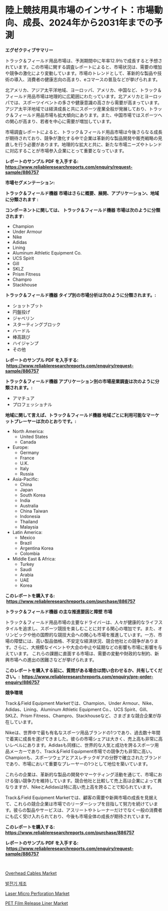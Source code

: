 <p><h1>陸上競技用具市場のインサイト：市場動向、成長、2024年から2031年までの予測</h1></p><p><strong>エグゼクティブサマリー</strong></p>
<p><p>トラック＆フィールド用品市場は、予測期間中に年率12.9％で成長すると予想されています。この市場に関する調査レポートによると、市場状況は、需要の増加や競争の激化により変動しています。市場のトレンドとして、革新的な製品や技術の導入、消費者の健康志向の高まり、eコマースの普及などが挙げられます。</p><p>北アメリカ、アジア太平洋地域、ヨーロッパ、アメリカ、中国など、トラック＆フィールド用品市場は地理的に広範囲にわたっています。北アメリカとヨーロッパでは、スポーツイベントの多さや健康意識の高さから需要が高まっています。アジア太平洋地域では経済成長と共にスポーツ産業全般が発展しており、トラック＆フィールド用品市場も拡大傾向にあります。また、中国市場ではスポーツへの関心が高まり、若者を中心に需要が増加しています。</p><p>市場調査レポートによると、トラック＆フィールド用品市場は今後さらなる成長が期待されており、競争が激化する中で企業は革新的な製品開発や販売戦略の見直しを行う必要があります。地理的な拡大と共に、新たな市場ニーズやトレンドに対応することが市場参入企業にとって重要となっています。</p></p>
<p><strong>レポートのサンプル PDF を入手する: <a href="https://www.reliableresearchreports.com/enquiry/request-sample/886757">https://www.reliableresearchreports.com/enquiry/request-sample/886757</a></strong></p>
<p><strong>市場セグメンテーション:</strong></p>
<p><strong> トラック＆フィールド機器 市場はさらに概要、展開、アプリケーション、地域に分類されます :</strong></p>
<p><strong>コンポーネントに関しては、 トラック＆フィールド機器 市場は次のように分類されます: &nbsp;</strong></p>
<p><ul><li>Champion</li><li>Under Armour</li><li>Nike</li><li>Adidas</li><li>Lining</li><li>Aluminum Athletic Equipment Co.</li><li>UCS Spirit</li><li>Gill</li><li>SKLZ</li><li>Prism Fitness</li><li>Champro</li><li>Stackhouse</li></ul></p>
<p><strong> トラック＆フィールド機器 タイプ別の市場分析は次のように分類されます。:</strong></p>
<p><ul><li>ショットプット</li><li>円盤投げ</li><li>ジャベリン</li><li>スターティングブロック</li><li>ハードル</li><li>棒高跳び</li><li>ハイジャンプ</li><li>その他</li></ul></p>
<p><strong>レポートのサンプル PDF を入手する: &nbsp;<a href="https://www.reliableresearchreports.com/enquiry/request-sample/886757">https://www.reliableresearchreports.com/enquiry/request-sample/886757</a></strong></p>
<p><strong> トラック＆フィールド機器 アプリケーション別の市場産業調査は次のように分類されます。:</strong></p>
<p><ul><li>アマチュア</li><li>プロフェッショナル</li></ul></p>
<p><strong>地域に関して言えば、トラック＆フィールド機器 地域ごとに利用可能なマーケットプレーヤーは次のとおりです。:</strong></p>
<p><ul>
    <li>
        North America:
        <ul>
            <li>United States</li>
            <li>Canada</li>
        </ul>
    </li>
    <li>
        Europe:
        <ul>
            <li>Germany</li>
            <li>France</li>
            <li>U.K.</li>
            <li>Italy</li>
            <li>Russia</li>
        </ul>
    </li>
    <li>
        Asia-Pacific:
        <ul>
            <li>China</li>
            <li>Japan</li>
            <li>South Korea</li>
            <li>India</li>
            <li>Australia</li>
            <li>China Taiwan</li>
            <li>Indonesia</li>
            <li>Thailand</li>
            <li>Malaysia</li>
        </ul>
    </li>
    <li>
        Latin America:
        <ul>
            <li>Mexico</li>
            <li>Brazil</li>
            <li>Argentina Korea</li>
            <li>Colombia</li>
        </ul>
    </li>
    <li>
        Middle East & Africa:
        <ul>
            <li>Turkey</li>
            <li>Saudi</li>
            <li>Arabia</li>
            <li>UAE</li>
            <li>Korea</li>
        </ul>
    </li>
    </ul></p>
<p><strong>このレポートを購入する: &nbsp;<a href="https://www.reliableresearchreports.com/purchase/886757">https://www.reliableresearchreports.com/purchase/886757</a></strong></p>
<p><strong>トラック＆フィールド機器 の主な推進要因と障壁 市場</strong></p>
<p><p>トラック＆フィールド用品市場の主要なドライバーは、人々が健康的なライフスタイルを追求し、スポーツ競技を楽しむことに対する関心の増加です。また、オリンピックや他の国際的な競技大会への関心も市場を推進しています。一方、市場の障壁には、高い製品価格、不安定な経済状況、競合他社との競争があります。さらに、大規模なイベントや大会の中止や延期などの影響も市場に影響を与えています。 これらの課題に直面する市場は、需要の変動や財政的な制約、新興市場への進出の困難さなどが挙げられます。</p></p>
<p><strong>このレポートを購入する前に、質問がある場合は問い合わせるか、共有してください。:&nbsp; <a href="https://www.reliableresearchreports.com/enquiry/pre-order-enquiry/886757">https://www.reliableresearchreports.com/enquiry/pre-order-enquiry/886757</a></strong></p>
<p><strong>競争環境</strong></p>
<p><p>Track＆Field Equipment Marketでは、Champion、Under Armour、Nike、Adidas、Lining、Aluminum Athletic Equipment Co.、UCS Spirit、Gill、SKLZ、Prism Fitness、Champro、Stackhouseなど、さまざまな競合企業が存在しています。 </p><p>Nikeは、世界中で最も有名なスポーツ用品ブランドの1つであり、過去数十年間で着実に成長を遂げてきました。彼らの市場シェアは大きく、売上高も非常に高いレベルにあります。Adidasも同様に、世界的な人気と成功を誇るスポーツ用品メーカーであり、Track＆Field Equipment市場での競争力も非常に高い。Championも、スポーツウェアとアスレチックギアの分野で確立されたブランドであり、市場において重要なプレーヤーの1つとして地位を築いています。 </p><p>これらの企業は、革新的な製品の開発やマーケティング活動を通じて、市場における強い競争力を維持しています。競合他社と比較して売上高は企業によって異なりますが、NikeとAdidasは特に高い売上高を誇ることで知られています。 </p><p>Track＆Field Equipment Marketでは、顧客の需要や新興市場の成長を見据えて、これらの競合企業は市場でのリーダーシップを目指して努力を続けています。彼らの製品やサービスは、アスリートやトレーナーだけでなく一般の消費者にも広く受け入れられており、今後も市場全体の成長が期待されています。</p></p>
<p><strong>このレポートを購入する: &nbsp; <a href="https://www.reliableresearchreports.com/purchase/886757">https://www.reliableresearchreports.com/purchase/886757</a></strong></p>
<p><strong>レポートのサンプル PDF を入手する: &nbsp;<a href="https://www.reliableresearchreports.com/enquiry/request-sample/886757">https://www.reliableresearchreports.com/enquiry/request-sample/886757</a></strong><strong></strong></p>
<p>&nbsp;</p>
<p><p><a href="https://github.com/Alonsoolds3wq1d81czn8rbol/Market-Research-Report-List-1/blob/main/overhead-cables-market.md">Overhead Cables Market</a></p><p><a href="https://github.com/iansanftyord09878/Market-Research-Report-List-1/blob/main/763354014920.md">발전기 제조</a></p><p><a href="https://view.publitas.com/reportprime-1/laser-micro-perforation-market-furnish-information-about-market-size-market-share-market-dynamics-and-projections-spanning-from-2024-to-2031/">Laser Micro Perforation Market</a></p><p><a href="https://natural-crush-b99.notion.site/PET-Film-Release-Liner-Market-Size-and-Examines-its-Market-Scope-with-a-Primary-Focus-on-Growth-Op-548a8a895919492a913d2c6a8cf9ae9c">PET Film Release Liner Market</a></p></p>